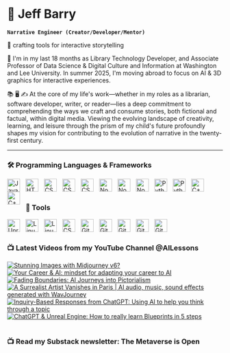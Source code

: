 # 🔭 Jeff Barry

**`Narrative Engineer (Creator/Developer/Mentor)`**

🌱 crafting tools for interactive storytelling

💬 I'm in my last 18 months as Library Technology Developer, and Associate Professor of Data Science & Digital Culture and Information at Washington and Lee University. In summer 2025, I'm moving abroad to focus on AI & 3D graphics for interactive experiences. 

📚 🖥️ ✍️ At the core of my life's work—whether in my roles as a librarian, software developer, writer, or reader—lies a deep commitment to comprehending the ways we craft and consume stories, both fictional and factual, within digital media. Viewing the evolving landscape of creativity, learning, and leisure through the prism of my child's future profoundly shapes my vision for contributing to the evolution of narrative in the twenty-first century.

---

### 🛠️ Programming Languages & Frameworks

          
<img align="left" alt="JavaScript" width="30px" style="padding-right:10px;" src="https://cdn.jsdelivr.net/gh/devicons/devicon/icons/javascript/javascript-plain.svg" />
<img align="left" alt="HTML" width="30px" style="padding-right:10px;" src="https://cdn.jsdelivr.net/gh/devicons/devicon/icons/html5/html5-plain.svg" />
<img align="left" alt="CSS" width="30px" style="padding-right:10px;" src="https://cdn.jsdelivr.net/gh/devicons/devicon/icons/css3/css3-original.svg" />
<img align="left" alt="CSS" width="30px" style="padding-right:10px;" src="https://cdn.jsdelivr.net/gh/devicons/devicon/icons/bootstrap/bootstrap-original.svg" />
<img align="left" alt="CSS" width="30px" style="padding-right:10px;" src="https://cdn.jsdelivr.net/gh/devicons/devicon/icons/php/php-original.svg" />
<img align="left" alt="NodeJS" width="30px" style="padding-right:10px;" src="https://cdn.jsdelivr.net/gh/devicons/devicon/icons/nodejs/nodejs-original.svg" />
<img align="left" alt="NodeJS" width="30px" style="padding-right:10px;" src="https://cdn.jsdelivr.net/gh/devicons/devicon/icons/nextjs/nextjs-original.svg" />
<img align="left" alt="NodeJS" width="30px" style="padding-right:10px;" src="https://cdn.jsdelivr.net/gh/devicons/devicon/icons/svelte/svelte-original.svg" />
<img align="left" alt="Python" width="30px" style="padding-right:10px;" src="https://cdn.jsdelivr.net/gh/devicons/devicon/icons/python/python-plain.svg" />
<img align="left" alt="Python" width="30px" style="padding-right:10px;" src="https://cdn.jsdelivr.net/gh/devicons/devicon/icons/r/r-original.svg" />
<img align="left" alt="C++" width="30px" style="padding-right:10px;" src="https://cdn.jsdelivr.net/gh/devicons/devicon/icons/cplusplus/cplusplus-line.svg" />
<img align="left" alt="C++" width="30px" style="padding-right:10px;" src="https://cdn.jsdelivr.net/gh/devicons/devicon/icons/objectivec/objectivec-plain.svg" />

<br />
<br />

### 🧰 Tools

<img align="left" alt="Unreal Engine" width="30px" style="padding-right:10px;" src="https://cdn.jsdelivr.net/gh/devicons/devicon/icons/unrealengine/unrealengine-original.svg" />
<img align="left" alt="Linux" width="30px" style="padding-right:10px;" src="https://cdn.jsdelivr.net/gh/devicons/devicon/icons/linux/linux-original.svg" />
<img align="left" alt="Linux" width="30px" style="padding-right:10px;" src="https://cdn.jsdelivr.net/gh/devicons/devicon/icons/apache/apache-original.svg" />
<img align="left" alt="CSS" width="30px" style="padding-right:10px;" src="https://cdn.jsdelivr.net/gh/devicons/devicon/icons/wordpress/wordpress-original.svg" />
<img align="left" alt="GitHub" width="30px" style="padding-right:10px;" src="https://cdn.jsdelivr.net/gh/devicons/devicon/icons/github/github-original.svg" />
<img align="left" alt="GitHub" width="30px" style="padding-right:10px;" src="https://cdn.jsdelivr.net/gh/devicons/devicon/icons/firebase/firebase-plain.svg" />
<img align="left" alt="GitHub" width="30px" style="padding-right:10px;" src="https://cdn.jsdelivr.net/gh/devicons/devicon/icons/mongodb/mongodb-original.svg" />
<img align="left" alt="GitHub" width="30px" style="padding-right:10px;" src="https://cdn.jsdelivr.net/gh/devicons/devicon/icons/mysql/mysql-original.svg" />
<img align="left" alt="GitHub" width="30px" style="padding-right:10px;" src="https://cdn.jsdelivr.net/gh/devicons/devicon/icons/postgresql/postgresql-original.svg" />

<br />

#
### 📺 Latest Videos from my YouTube Channel @AILessons
<!-- BEGIN YOUTUBE-CARDS -->
[![Stunning Images with Midjourney v6?](https://ytcards.demolab.com/?id=0rpUzPWWZsY&title=Stunning+Images+with+Midjourney+v6%3F&lang=en&timestamp=1703358121&background_color=%230d1117&title_color=%23ffffff&stats_color=%23dedede&max_title_lines=1&width=250&border_radius=5 "Stunning Images with Midjourney v6?")](https://www.youtube.com/watch?v=0rpUzPWWZsY)
[![Your Career & AI: mindset for adapting your career to AI](https://ytcards.demolab.com/?id=kgPXqM0ydKE&title=Your+Career+%26+AI%3A+mindset+for+adapting+your+career+to+AI&lang=en&timestamp=1703270951&background_color=%230d1117&title_color=%23ffffff&stats_color=%23dedede&max_title_lines=1&width=250&border_radius=5 "Your Career & AI: mindset for adapting your career to AI")](https://www.youtube.com/watch?v=kgPXqM0ydKE)
[![Fading Boundaries: AI Journeys into Pictorialism](https://ytcards.demolab.com/?id=i8LHMhkvAVM&title=Fading+Boundaries%3A+AI+Journeys+into+Pictorialism&lang=en&timestamp=1699368814&background_color=%230d1117&title_color=%23ffffff&stats_color=%23dedede&max_title_lines=1&width=250&border_radius=5 "Fading Boundaries: AI Journeys into Pictorialism")](https://www.youtube.com/watch?v=i8LHMhkvAVM)
[![A Surrealist Artist Vanishes in Paris | AI audio, music, sound effects generated with WavJourney](https://ytcards.demolab.com/?id=eMOpjEjYwWk&title=A+Surrealist+Artist+Vanishes+in+Paris+%7C+AI+audio%2C+music%2C+sound+effects+generated+with+WavJourney&lang=en&timestamp=1693008493&background_color=%230d1117&title_color=%23ffffff&stats_color=%23dedede&max_title_lines=1&width=250&border_radius=5 "A Surrealist Artist Vanishes in Paris | AI audio, music, sound effects generated with WavJourney")](https://www.youtube.com/watch?v=eMOpjEjYwWk)
[![Inquiry-Based Responses from ChatGPT: Using AI to help you think through a topic](https://ytcards.demolab.com/?id=nIUZrXNb-cY&title=Inquiry-Based+Responses+from+ChatGPT%3A+Using+AI+to+help+you+think+through+a+topic&lang=en&timestamp=1692901902&background_color=%230d1117&title_color=%23ffffff&stats_color=%23dedede&max_title_lines=1&width=250&border_radius=5 "Inquiry-Based Responses from ChatGPT: Using AI to help you think through a topic")](https://www.youtube.com/watch?v=nIUZrXNb-cY)
[![ChatGPT & Unreal Engine: How to really learn Blueprints in 5 steps](https://ytcards.demolab.com/?id=0M7tIHGYIkQ&title=ChatGPT+%26+Unreal+Engine%3A+How+to+really+learn+Blueprints+in+5+steps&lang=en&timestamp=1692718336&background_color=%230d1117&title_color=%23ffffff&stats_color=%23dedede&max_title_lines=1&width=250&border_radius=5 "ChatGPT & Unreal Engine: How to really learn Blueprints in 5 steps")](https://www.youtube.com/watch?v=0M7tIHGYIkQ)
<!-- END YOUTUBE-CARDS -->

# 

### 📺 Read my Substack newsletter: The Metaverse is Open


<!--
**jeffreybarry/jeffreybarry** is a ✨ _special_ ✨ repository because its `README.md` (this file) appears on your GitHub profile.

Here are some ideas to get you started:

-  I’m currently working on ...
-  I’m currently learning ...
- 👯 I’m looking to collaborate on ...
- 🤔 I’m looking for help with ...
-  Ask me about ...
- 📫 How to reach me: ...
- 😄 Pronouns: ...
- ⚡ Fun fact: ...
-->
